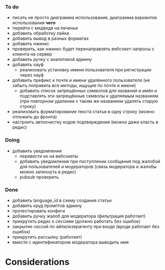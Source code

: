 ### To do
- писать не просто диаграмма использования,  диаграмма вариантов использования **чего**
- перейти с медведя на печенье
- добавить обработку лайка
- добавить вывод в разных форматах
- добавить нжинкс
- проверить, как нжинкс будет перенаправлять вебсокет-запросы с клиента на сервер
- добавить ручку с аналитикой админу
- добавить оауф
	- реализовать установку имени пользователя при регистрации через оауф
- добавить префикс к почте и имени удалённого пользователя (не забыть поправить все методы, ищущие по почте и имени)
	- добавить список запрещённых символов для названий и имён и подставлять эти запрещённые символы к удаляемым названиям (при повторном удалении с таким же названием удалять старую строку)
- реализовать форматирование текста статьи в одну строку (можно отложить до фронта)
- настроить автоочистку кодов подтверждения (можно даже класть в редис)
### Doing
- добавить уведомления
	- перевести их на вебсокеты
	- добавить уведомления при поступлении сообщения под жалобой для пользователей и модераторов (связь модератора и жалобы можно запихнуть в редис)
	- pubsub проверить
### Done
- добавить language_id в схему создания статьи
- добавить круд промптов админу
- протестировать конфиги
- добавить ручку жалоб для модератора (фильтрация работает)
- прикрутить редис к сессиям (должно работать без ошибок)
- закрытие сессий по айпи/юзерагенту при входе (вроде работает без ошибок)
- прикрутить рассылку (работает)
- вместе с идентификатором модератора выводить имя

# Considerations
